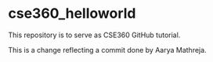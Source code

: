 # cse360_helloworld
This repository is to serve as CSE360 GitHub tutorial.

This is a change reflecting a commit done by Aarya Mathreja.
